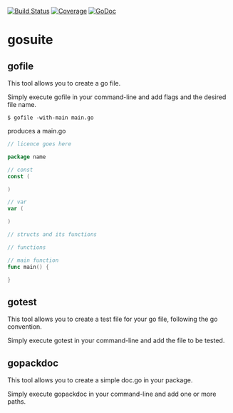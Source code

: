 [![Build Status](https://travis-ci.org/mvbjrn/gosuite.svg?branch=master)](https://travis-ci.org/mvbjrn/gosuite)
[![Coverage](http://gocover.io/_badge/github.com/mvbjrn/gosuite)](http://gocover.io/github.com/mvbjrn/gosuite)
[![GoDoc](https://godoc.org/github.com/mvbjrn/gosuite?status.svg)](https://godoc.org/github.com/mvbjrn/gosuite)

# gosuite



## gofile

This tool allows you to create a go file.

Simply execute gofile in your command-line and add flags and the desired file name.


	$ gofile -with-main main.go

produces a main.go

```go
// licence goes here

package name

// const
const (

)

// var
var (

)

// structs and its functions

// functions

// main function
func main() {

}

```

## gotest

This tool allows you to create a test file for your go file, following the go convention.

Simply execute gotest in your command-line and add the file to be tested.

## gopackdoc

This tool allows you to create a simple doc.go in your package.

Simply execute gopackdoc in your command-line and add one or more paths.
